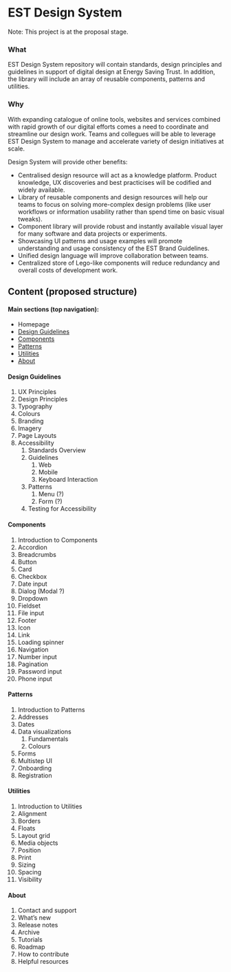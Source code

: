 # EST Design System

Note: This project is at the proposal stage.

### What

EST Design System repository will contain standards, design principles and guidelines in support of digital design at Energy Saving Trust. In addition, the library will include an array of reusable components, patterns and utilities.

### Why

With expanding catalogue of online tools, websites and services combined with rapid growth of our digital efforts comes a need to coordinate and streamline our design work. Teams and collegues will be able to leverage EST Design System to manage and accelerate variety of design initiatives at scale. 

Design System will provide other benefits:

* Centralised design resource will act as a knowledge platform. Product knowledge, UX discoveries and best practicises will be codified and widely available.
* Library of reusable components and design resources will help our teams to focus on solving more-complex design problems (like user workflows or information usability rather than spend time on basic visual tweaks).
* Component library will provide robust and instantly available visual layer for many software and data projects or experiments. 
* Showcasing UI patterns and usage examples will promote understanding and usage consistency of the EST Brand Guidelines. 
* Unified design language will improve collaboration between teams. 
* Centralized store of Lego-like components will reduce redundancy and overall costs of development work.   


## Content (proposed structure)

#### Main sections (top navigation):
* Homepage
* [Design Guidelines](#design-guidelines)
* [Components](#components)
* [Patterns](#patterns)
* [Utilities](#utilities)
* [About](#about)

#### Design Guidelines

1. UX Principles
1. Design Principles
1. Typography
1. Colours
1. Branding
1. Imagery
1. Page Layouts
1. Accessibility
   1. Standards Overview
   1. Guidelines
      1. Web
      1. Mobile
      1. Keyboard Interaction
   1. Patterns
      1. Menu (?)
      1. Form (?)
   1. Testing for Accessibility

#### Components

1. Introduction to Components
1. Accordion
1. Breadcrumbs
1. Button
1. Card
1. Checkbox
1. Date input
1. Dialog (Modal ?)
1. Dropdown
1. Fieldset
1. File input
1. Footer
1. Icon
1. Link
1. Loading spinner
1. Navigation
1. Number input
1. Pagination
1. Password input
1. Phone input

#### Patterns

1. Introduction to Patterns
1. Addresses
1. Dates
1. Data visualizations
   1. Fundamentals
   1. Colours
1. Forms
1. Multistep UI
1. Onboarding
1. Registration

#### Utilities

1. Introduction to Utilities
1. Alignment
1. Borders
1. Floats
1. Layout grid
1. Media objects
1. Position
1. Print
1. Sizing
1. Spacing
1. Visibility

#### About

1. Contact and support
1. What’s new
1. Release notes
1. Archive
1. Tutorials
1. Roadmap
1. How to contribute
1. Helpful resources
